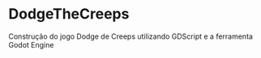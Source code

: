 # DodgeTheCreeps
Construção do jogo Dodge de Creeps utilizando GDScript e a ferramenta Godot Engine
